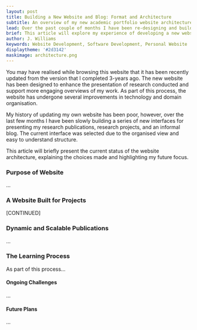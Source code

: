 ```yaml
---
layout: post
title: Building a New Website and Blog: Format and Architecture
subtitle: An overview of my new academic portfolio website architecture, explaining the (overly complex) organisation.
lead: Over the past couple of months I have been re-designing and building a new online portfolio for my work. This article will explore my design choices and experience in developing jwilliams.science.
brief: This article will explore my experience of developing a new website for use as my main portfolio of work. My previous website had been developed and not updated for roughly three years and the new website will support enhanced project and blog-based updates. This article shares a few thoughts about my experiences in designing the new online presence. 
author: J. Williams
keywords: Website Development, Software Development, Personal Website
displaytheme: '#2d3142'
maskimage: architecture.png
---
```

You may have realised while browsing this website that it has been recently updated from the version that I completed 3-years ago. The new website has been designed to enhance the presentation of research conducted and support more engaging overviews of my work. As part of this process, the website has undergone several improvements in technology and domain organisation.

My history of updating my own website has been poor, however, over the last few months I have been slowly building a series of new interfaces for presenting my research publications, research projects, and an informal blog. The current interface was selected due to the organised view and easy to understand structure.

This article will briefly present the current status of the website architecture, explaining the choices made and highlighting my future focus.

### Purpose of Website

...

### A Website Built for Projects

[CONTINUED]

### Dynamic and Scalable Publications

...

### The Learning Process

As part of this process...

#### Ongoing Challenges

...

#### Future Plans

...

